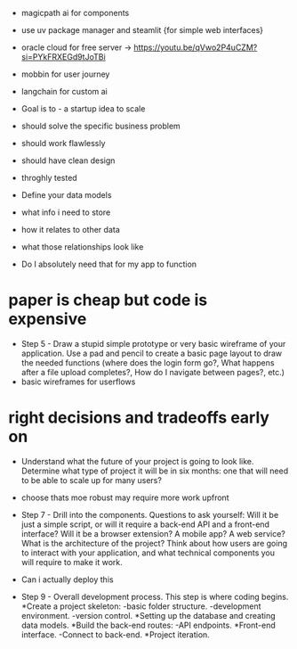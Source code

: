 
- magicpath ai for components 
- use uv package manager and steamlit {for simple web interfaces}
- oracle cloud for free server -> https://youtu.be/qVwo2P4uCZM?si=PYkFRXEGd9tJoTBi
- mobbin for user journey
- langchain for custom ai
- Goal is to - a startup idea to scale
- should solve the specific business problem
- should work flawlessly
- should have clean design
- throghly tested

-  Define your data models
-  what info i need to store
-  how it relates to other data
-  what those relationships look like
-  Do I absolutely need that for my app to function

# paper is cheap but code is expensive
- Step 5 - Draw a stupid simple prototype or very basic wireframe of your application.
Use a pad and pencil to create a basic page layout to draw the needed functions (where does the login form go?, What happens after a file upload completes?, How do I navigate between pages?, etc.)
-  basic wireframes for userflows

# right decisions and tradeoffs early on
-  Understand what the future of your project is going to look like.
Determine what type of project it will be in six months: one that will need to be able to scale up for many users?
- choose thats moe robust may require more work upfront

- Step 7 - Drill into the components.
Questions to ask yourself: Will it be just a simple script, or will it require a back-end API and a front-end interface? Will it be a browser extension? A mobile app? A web service?
What is the architecture of the project?
Think about how users are going to interact with your application, and what technical components you will require to make it work.
- Can i actually deploy this

- Step 9 - Overall development process.
This step is where coding begins.
*Create a project skeleton:
 -basic folder structure.
 -development environment.
 -version control.
*Setting up the database and creating data models.
*Build the back-end routes:
 -API endpoints.
*Front-end interface.
 -Connect to back-end.
*Project iteration.


